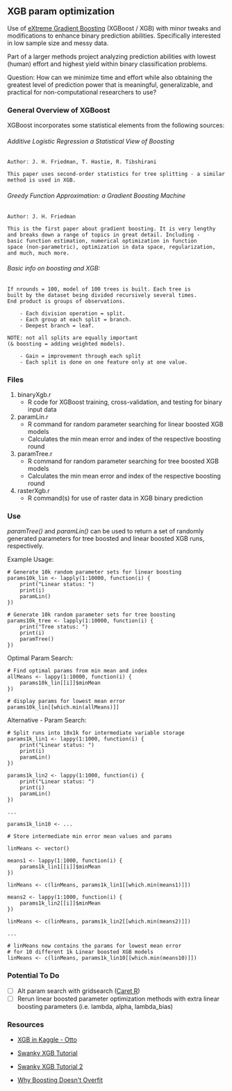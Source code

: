 ## XGB param optimization

Use of [eXtreme Gradient Boosting](https://github.com/dmlc/xgboost) (XGBoost / XGB) with minor
tweaks and modifications to enhance binary prediction abilities.
Specifically interested in low sample size and messy data.

Part of a larger methods project analyzing prediction abilities
with lowest (human) effort and highest yield within binary
classification problems.

Question:
How can we minimize time and effort while also obtaining the
greatest level of prediction power that is meaningful,
generalizable, and practical for non-computational researchers
to use?      

### General Overview of XGBoost

XGBoost incorporates some statistical elements from the following sources:

###### Additive Logistic Regression a Statistical View of Boosting
    Author: J. H. Friedman, T. Hastie, R. Tibshirani

    This paper uses second-order statistics for tree splitting - a similar
    method is used in XGB.

###### Greedy Function Approximation: a Gradient Boosting Machine
    Author: J. H. Friedman

    This is the first paper about gradient boosting. It is very lengthy
    and breaks down a range of topics in great detail. Including -
    basic function estimation, numerical optimization in function
    space (non-parametric), optimization in data space, regularization,
    and much, much more.


###### Basic info on boosting and XGB:

    If nrounds = 100, model of 100 trees is built. Each tree is
    built by the dataset being divided recursively several times.
    End product is groups of observations.

        - Each division operation = split.
        - Each group at each split = branch.
        - Deepest branch = leaf.

    NOTE: not all splits are equally important
    (& boosting = adding weighted models).

        - Gain = improvement through each split
        - Each split is done on one feature only at one value.

### Files

1. binaryXgb.r
    * R code for XGBoost training, cross-validation, and testing for binary input data
2. paramLin.r
    * R command for random parameter searching for linear boosted XGB models
    * Calculates the min mean error and index of the respective boosting round  
3. paramTree.r
    * R command for random parameter searching for tree boosted XGB models
    * Calculates the min mean error and index of the respective boosting round
4. rasterXgb.r
    * R command(s) for use of raster data in XGB binary prediction

### Use

*paramTree()* and *paramLin()* can be used to return a set of randomly generated parameters for tree boosted and linear boosted XGB runs, respectively.

Example Usage:

    # Generate 10k random parameter sets for linear boosting
    params10k_lin <- lapply(1:10000, function(i) {
        print("Linear status: ")
        print(i)
        paramLin()
    })

    # Generate 10k random parameter sets for tree boosting
    params10k_tree <- lapply(1:10000, function(i) {
        print("Tree status: ")
        print(i)
        paramTree()
    })

Optimal Param Search:

    # Find optimal params from min mean and index
    allMeans <- lappy(1:10000, function(i) {
    	params10k_lin[[i]]$minMean
    })

    # display params for lowest mean error
    params10k_lin[[which.min(allMeans)]]

Alternative - Param Search:

    # Split runs into 10x1k for intermediate variable storage
    params1k_lin1 <- lappy(1:1000, function(i) {
        print("Linear status: ")
        print(i)
        paramLin()
    })

    params1k_lin2 <- lappy(1:1000, function(i) {
        print("Linear status: ")
        print(i)
        paramLin()
    })

    ...

    params1k_lin10 <- ...

    # Store intermediate min error mean values and params

    linMeans <- vector()

    means1 <- lappy(1:1000, function(i) {
        params1k_lin1[[i]]$minMean              
    })

    linMeans <- c(linMeans, params1k_lin1[[which.min(means1)]])

    means2 <- lappy(1:1000, function(i) {
        params1k_lin2[[i]]$minMean              
    })

    linMeans <- c(linMeans, params1k_lin2[[which.min(means2)]])

    ...

    # linMeans now contains the params for lowest mean error
    # for 10 different 1k Linear boosted XGB models
    linMeans <- c(linMeans, params1k_lin10[[which.min(means10)]])


### Potential To Do
- [ ] Alt param search with gridsearch ([Caret R](http://machinelearningmastery.com/tuning-machine-learning-models-using-the-caret-r-package/))
- [ ] Rerun linear boosted parameter optimization methods with extra linear boosting parameters (i.e. lambda, alpha, lambda_bias)

### Resources

* [XGB in Kaggle - Otto](https://www.kaggle.com/tqchen/otto-group-product-classification-challenge/understanding-xgboost-model-on-otto-data/notebook)

* [Swanky XGB Tutorial](https://github.com/dmlc/xgboost/blob/master/R-package/vignettes/xgboostPresentation.Rmd)

* [Swanky XGB Tutorial 2](https://github.com/dmlc/xgboost/blob/master/R-package/vignettes/discoverYourData.Rmd)

* [Why Boosting Doesn't Overfit](http://jeremykun.com/2015/09/21/the-boosting-margin-or-why-boosting-doesnt-overfit/)
